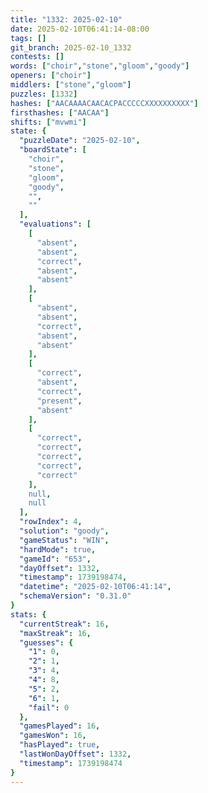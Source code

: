 ```yaml
---
title: "1332: 2025-02-10"
date: 2025-02-10T06:41:14-08:00
tags: []
git_branch: 2025-02-10_1332
contests: []
words: ["choir","stone","gloom","goody"]
openers: ["choir"]
middlers: ["stone","gloom"]
puzzles: [1332]
hashes: ["AACAAAACAACACPACCCCCXXXXXXXXXX"]
firsthashes: ["AACAA"]
shifts: ["mvwmi"]
state: {
  "puzzleDate": "2025-02-10",
  "boardState": [
    "choir",
    "stone",
    "gloom",
    "goody",
    "",
    ""
  ],
  "evaluations": [
    [
      "absent",
      "absent",
      "correct",
      "absent",
      "absent"
    ],
    [
      "absent",
      "absent",
      "correct",
      "absent",
      "absent"
    ],
    [
      "correct",
      "absent",
      "correct",
      "present",
      "absent"
    ],
    [
      "correct",
      "correct",
      "correct",
      "correct",
      "correct"
    ],
    null,
    null
  ],
  "rowIndex": 4,
  "solution": "goody",
  "gameStatus": "WIN",
  "hardMode": true,
  "gameId": "653",
  "dayOffset": 1332,
  "timestamp": 1739198474,
  "datetime": "2025-02-10T06:41:14",
  "schemaVersion": "0.31.0"
}
stats: {
  "currentStreak": 16,
  "maxStreak": 16,
  "guesses": {
    "1": 0,
    "2": 1,
    "3": 4,
    "4": 8,
    "5": 2,
    "6": 1,
    "fail": 0
  },
  "gamesPlayed": 16,
  "gamesWon": 16,
  "hasPlayed": true,
  "lastWonDayOffset": 1332,
  "timestamp": 1739198474
}
---
```

<!-- more -->
